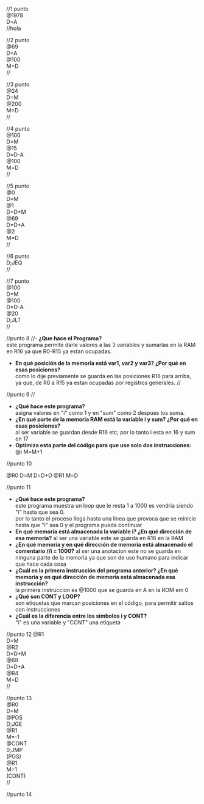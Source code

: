 
//1 punto  
@1978  
D=A  
//hola  

//2 punto  
@69  
D=A  
@100  
M=D  
//  

//3 punto  
@24  
D=M  
@200  
M=D  
//  

//4 punto  
@100  
D=M  
@15  
D=D-A  
@100  
M=D  
//  

//5 punto  
@0  
D=M  
@1  
D=D+M  
@69  
D=D+A  
@2  
M=D  
//  

//6 punto  
D;JEQ  
//  

//7 punto  
@100  
D=M  
@100  
D=D-A  
@20  
D;JLT  
//

//punto 8
//- **¿Que hace el Programa?**    
este programa permite darle valores a las 3 variables y sumarlas en la RAM en R16 ya que R0-R15 ya estan ocupadas.    
  
- **En qué posición de la memoria está var1, var2 y var3? ¿Por qué en esas posiciones?**    
como lo dije previamente se guarda en las posiciones R16 para arriba, ya que, de R0 a R15 ya estan ocupadas por registros generales.
 //

//punto 9
 //
- **¿Qué hace este programa?**   
asigna valores en "i" como 1 y en "sum" como 2 despues los suma.  
- **¿En qué parte de la memoria RAM está la variable i y sum? ¿Por qué en esas posiciones?**  
al ser variable se guardan desde R16 etc; por lo tanto i esta en 16 y sum en 17  
- **Optimiza esta parte del código para que use solo dos instrucciones:**  
@i
M=M+1
 
//punto 10

@R0
D=M
D=D+D
@R1
M=D

//punto 11 
- **¿Qué hace este programa?**  
este programa muestra un loop que le resta 1 a 1000 es vendria siendo "i" hasta que sea 0.  
por lo tanto el proceso llega hasta una linea que provoca que se reinicie hasta que "i" sea 0 y el programa pueda continuar    
- **En qué memoria está almacenada la variable i? ¿En qué dirección de esa memoria?**
al ser una variable este se guarda en R16 en la RAM
- **¿En qué memoria y en qué dirección de memoria está almacenado el comentario //i = 1000?**
al ser una anotacion este no se guarda en ninguna parte de la memoria ya que son de uso humano para indicar que hace cada cosa  
- **¿Cuál es la primera instrucción del programa anterior? ¿En qué memoria y en qué dirección de memoria está almacenada esa instrucción?**  
la primera instruccion es @1000 que se guarda en A en la ROM em 0
- **¿Qué son CONT y LOOP?**  
son etiquetas que marcan posiciones en el código, para permitir saltos con instrucciones  
- **¿Cuál es la diferencia entre los símbolos i y CONT?**  
"i" es una variable y "CONT" una etiqueta  

//punto 12 
@R1  
D=M  
@R2  
D=D+M  
@69  
D=D+A  
@R4  
M=D  
//  

//punto 13  
@R0  
D=M  
@POS  
D;JGE  
@R1  
M=-1  
@CONT  
0;JMP  
(POS)  
@R1  
M=1  
(CONT)  
//  

//punto 14  


